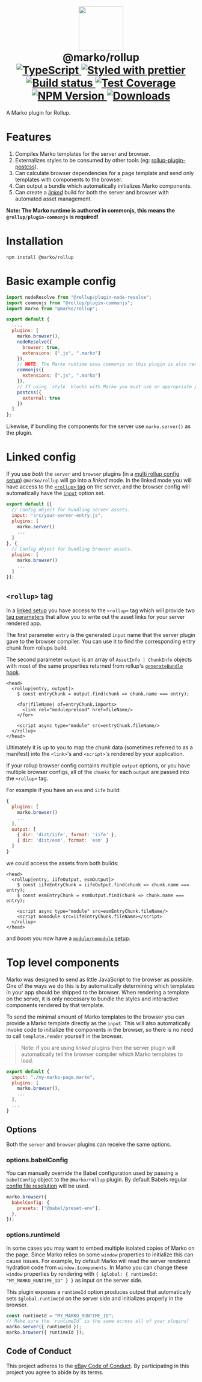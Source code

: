 <h1 align="center">
  <!-- Logo -->
  <img src="https://user-images.githubusercontent.com/4985201/64657906-4d0cc000-d3ea-11e9-93ba-a46c008f2b22.png" height="118"/>
  <br/>
  @marko/rollup
	<br/>

  <!-- Language -->
  <a href="http://typescriptlang.org">
    <img src="https://img.shields.io/badge/%3C%2F%3E-typescript-blue.svg" alt="TypeScript"/>
  </a>
  <!-- Format -->
  <a href="https://github.com/prettier/prettier">
    <img src="https://img.shields.io/badge/styled_with-prettier-ff69b4.svg" alt="Styled with prettier"/>
  </a>
  <!-- CI -->
  <a href="https://travis-ci.org/marko-js/rollup">
  <img src="https://img.shields.io/travis/marko-js/rollup.svg" alt="Build status"/>
  </a>
  <!-- Coverage -->
  <a href="https://coveralls.io/github/marko-js/rollup">
    <img src="https://img.shields.io/coveralls/marko-js/rollup.svg" alt="Test Coverage"/>
  </a>
  <!-- NPM Version -->
  <a href="https://npmjs.org/package/@marko/rollup">
    <img src="https://img.shields.io/npm/v/@marko/rollup.svg" alt="NPM Version"/>
  </a>
  <!-- Downloads -->
  <a href="https://npmjs.org/package/@marko/rollup">
    <img src="https://img.shields.io/npm/dm/@marko/rollup.svg" alt="Downloads"/>
  </a>
</h1>

A Marko plugin for Rollup.

# Features

1. Compiles Marko templates for the server and browser.
2. Externalizes styles to be consumed by other tools (eg: [rollup-plugin-postcss](https://github.com/egoist/rollup-plugin-postcss#readme)).
3. Can calculate browser dependencies for a page template and send only templates with components to the browser.
4. Can output a bundle which automatically initializes Marko components.
5. Can create a [_linked_](#linked-config) build for both the server and browser with automated asset management.

**Note: The Marko runtime is authored in commonjs, this means the `@rollup/plugin-commonjs` is required!**

# Installation

```console
npm install @marko/rollup
```

# Basic example config

```javascript
import nodeResolve from "@rollup/plugin-node-resolve";
import commonjs from "@rollup/plugin-commonjs";
import marko from "@marko/rollup";

export default {
  ...,
  plugins: [
    marko.browser(),
    nodeResolve({
      browser: true,
      extensions: [".js", ".marko"]
    }),
    // NOTE: The Marko runtime uses commonjs so this plugin is also required.
    commonjs({
      extensions: [".js", ".marko"]
    }),
    // If using `style` blocks with Marko you must use an appropriate plugin.
    postcss({
      external: true
    })
  ]
};
```

Likewise, if bundling the components for the server use `marko.server()` as the plugin.

# Linked config

If you use _both_ the `server` and `browser` plugins (in a [multi rollup config setup](https://rollupjs.org/guide/en/#configuration-files:~:text=export%20an%20array)) `@marko/rollup` will go into a _linked_ mode.
In the linked mode you will have access to the [`<rollup>` tag](#rollup-tag) on the server, and the browser config
will automatically have the [`input`](https://rollupjs.org/guide/en/#input) option set.

```javascript
export default [{
  // Config object for bundling server assets.
  input: "src/your-server-entry.js",
  plugins: [
    marko.server()
    ...
  ]
}, {
  // Config object for bundling browser assets.
  plugins: [
    marko.browser()
    ...
  ]
}];
```

## `<rollup>` tag

In a [linked setup](#linked-config) you have access to the `<rollup>` tag which will provide two [tag parameters](https://markojs.com/docs/syntax/#parameters) that allow you to write out the asset links for your server rendered app.

The first parameter `entry` is the generated `input` name that the server plugin gave to the browser compiler.
You can use it to find the corresponding entry chunk from rollups build.

The second parameter `output` is an array of `AssetInfo | ChunkInfo` objects with most of the same properties returned from rollup's [`generateBundle` hook](https://rollupjs.org/guide/en/#generatebundle).

```marko
<head>
  <rollup|entry, output|>
    $ const entryChunk = output.find(chunk => chunk.name === entry);

    <for|fileName| of=entryChunk.imports>
      <link rel="modulepreload" href=fileName/>
    </for>

    <script async type="module" src=entryChunk.fileName/>
  </rollup>
</head>
```

Ultimately it is up to you to map the chunk data (sometimes referred to as a manifest) into the `<link>`'s and `<script>`'s rendered by your application.

If your rollup browser config contains multiple `output` options, or you have multiple browser configs, all of the `chunks` for each `output` are passed into the `<rollup>` tag.

For example if you have an `esm` and `iife` build:

```javascript
{
  plugins: [
    marko.browser()
    ...
  ],
  output: [
    { dir: 'dist/iife', format: 'iife' },
    { dir: 'dist/esm', format: 'esm' }
  ]
}
```

we could access the assets from both builds:

```marko
<head>
  <rollup|entry, iifeOutput, esmOutput|>
    $ const iifeEntryChunk = iifeOutput.find(chunk => chunk.name === entry);
    $ const esmEntryChunk = esmOutput.find(chunk => chunk.name === entry);

    <script async type="module" src=esmEntryChunk.fileName/>
    <script nomodule src=iifeEntryChunk.fileName></script>
  </rollup>
</head>
```

and _boom_ you now have a [`module/nomodule` setup](https://philipwalton.com/articles/using-native-javascript-modules-in-production-today/).

# Top level components

Marko was designed to send as little JavaScript to the browser as possible. One of the ways we do this is by automatically determining which templates in your app should be shipped to the browser. When rendering a template on the server, it is only necessary to bundle the styles and interactive components rendered by that template.

To send the minimal amount of Marko templates to the browser you can provide a Marko template directly as the `input`.
This will also automatically invoke code to initialize the components in the browser, so there is no need to call
`template.render` yourself in the browser.

> Note: if you are using _linked_ plugins then the server plugin will automatically tell the browser compiler which Marko templates to load.

```js
export default {
  input: "./my-marko-page.marko",
  plugins: [
    marko.browser(),
    ...
  ],
  ...
}
```

## Options

Both the `server` and `browser` plugins can receive the same options.

### options.babelConfig

You can manually override the Babel configuration used by passing a `babelConfig` object to the `@marko/rollup` plugin. By default Babels regular [config file resolution](https://babeljs.io/docs/en/config-files) will be used.

```javascript
marko.browser({
  babelConfig: {
    presets: ["@babel/preset-env"],
  },
});
```

### options.runtimeId

In some cases you may want to embed multiple isolated copies of Marko on the page. Since Marko relies on some `window` properties to initialize this can cause issues. For example, by default Marko will read the server rendered hydration code from `window.$components`. In Marko you can change these `window` properties by rendering with `{ $global: { runtimeId: "MY_MARKO_RUNTIME_ID" } }` as input on the server side.

This plugin exposes a `runtimeId` option produces output that automatically sets `$global.runtimeId` on the server side and initializes properly in the browser.

```js
const runtimeId = "MY_MARKO_RUNTIME_ID";
// Make sure the `runtimeId` is the same across all of your plugins!
marko.server({ runtimeId });
marko.browser({ runtimeId });
```

## Code of Conduct

This project adheres to the [eBay Code of Conduct](./.github/CODE_OF_CONDUCT.md). By participating in this project you agree to abide by its terms.

